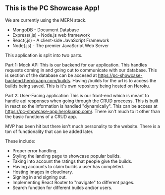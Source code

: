 ## This is the PC Showcase App!

We are currently using the MERN stack.
- MongoDB - Document Database
- Express(.js) - Node.js web framework
- React(.js) - A client-side JavaScript Framework
- Node(.js) - The premier JavaScript Web Server

This application is split into two parts.

Part 1: Mock API
This is our backend for our application. This handles requests coming in and going out to communicate with our database. This is section of the database can be accesed at https://pc-showcase-backend.herokuapp.com/builds. Having /builds for the url is to access the builds being saved. This is it's own repository being hosted on Heroku. 

Part 2: User-Facing application
This is our front-end which is meant to handle api responses when going through the CRUD proccess. This is built in react so the information is handled "dynamically". This can be access at https://pc-showcase-app.herokuapp.com/. There isn't much to it other than the basic functions of a CRUD app.

MVP has been hit but there isn't much personality to the website. There is a ton of functionality that can be added later.

These include:
- Proper error handling. 
- Styling the landing page to showcase popular builds.
- Taking into account the ratings that people give the builds.
- Having accounts to claim builds a user has completed.
- Hosting images in cloudinary.
- Signing in and signing out.
- Implementing React Router to "navigate" to different pages.
- Search function for different builds and/or users.

